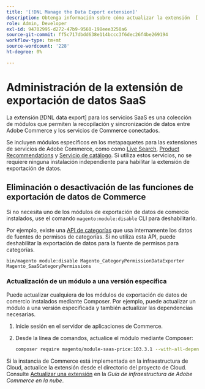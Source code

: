 ```yaml
---
title: '[!DNL Manage the Data Export extension]'
description: Obtenga información sobre cómo actualizar la extensión  [!DNL Data Export] y quitar o deshabilitar los servicios de exportación de datos que no son necesarios.
role: Admin, Developer
exl-id: 94702995-d272-47b9-9560-198eee3250a6
source-git-commit: ff5c717dbdd638e114bccc3f6dec26f4be269194
workflow-type: tm+mt
source-wordcount: '228'
ht-degree: 0%

---
```


# Administración de la extensión de exportación de datos SaaS

La extensión [!DNL data export] para los servicios SaaS es una colección de módulos que permiten la recopilación y sincronización de datos entre Adobe Commerce y los servicios de Commerce conectados.

Se incluyen módulos específicos en los metapaquetes para las extensiones de servicios de Adobe Commerce, como
como [Live Search](/help/live-search/overview.md), [Product Recommendations](/help/product-recommendations/overview.md) y [Servicio de catálogo](/help/catalog-service/overview.md). Si utiliza estos servicios, no se requiere ninguna instalación independiente para habilitar la extensión de exportación de datos.

## Eliminación o desactivación de las funciones de exportación de datos de Commerce

Si no necesita uno de los módulos de exportación de datos de comercio instalados, use el comando `magento:module:disable` CLI para deshabilitarlo.

Por ejemplo, existe una [API de categorías](https://developer.adobe.com/commerce/webapi/graphql/schema/catalog-service/queries/categories/) que usa internamente los datos de fuentes de permisos de categorías. Si no utiliza esta API, puede deshabilitar la exportación de datos para la fuente de permisos para categorías.

```shell script
bin/magento module:disable Magento_CategoryPermissionDataExporter Magento_SaaSCategoryPermissions
```

### Actualización de un módulo a una versión específica

Puede actualizar cualquiera de los módulos de exportación de datos de comercio instalados mediante Composer. Por ejemplo, puede actualizar un módulo a una versión especificada y también actualizar las dependencias necesarias.

1. Inicie sesión en el servidor de aplicaciones de Commerce.

1. Desde la línea de comandos, actualice el módulo mediante Composer:

   ```bash
   composer require magento/module-saas-price:103.3.1 --with-all-dependencies
   ```

Si la instancia de Commerce está implementada en la infraestructura de Cloud, actualice la extensión desde el directorio del proyecto de Cloud. Consulte [Actualizar una extensión](https://experienceleague.adobe.com/es/docs/commerce-cloud-service/user-guide/configure-store/extensions#upgrade-an-extension) en la _Guía de infraestructura de Adobe Commerce en la nube_.

